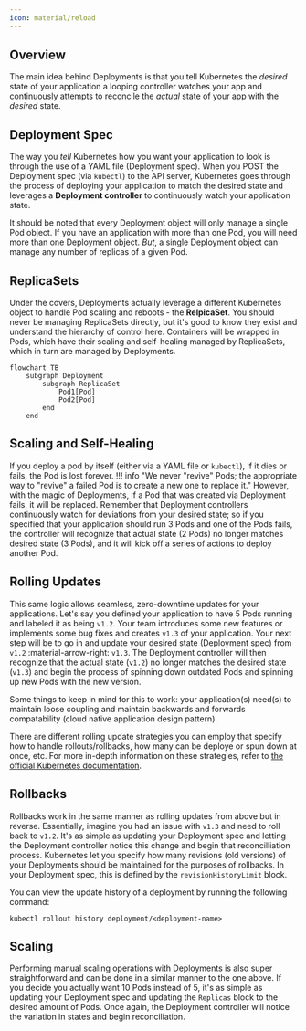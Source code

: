 ```yaml
---
icon: material/reload
---
```


## Overview
The main idea behind Deployments is that you tell Kubernetes the *desired* state of your application a looping controller watches your app and continuously attempts to reconcile the *actual* state of your app with the *desired* state.

## Deployment Spec
The way you *tell* Kubernetes how you want your application to look is through the use of a YAML file (Deployment spec). When you POST the Deployment spec (via `kubectl`) to the API server, Kubernetes goes through the process of deploying your application to match the desired state and leverages a **Deployment controller** to continuously watch your application state.  

It should be noted that every Deployment object will only manage a single Pod object. If you have an application with more than one Pod, you will need more than one Deployment object. *But*, a single Deployment object can manage any number of replicas of a given Pod.

## ReplicaSets
Under the covers, Deployments actually leverage a different Kubernetes object to handle Pod scaling and reboots - the **RelpicaSet**. You should never be managing ReplicaSets directly, but it's good to know they exist and understand the hierarchy of control here. Containers will be wrapped in Pods, which have their scaling and self-healing managed by ReplicaSets, which in turn are managed by Deployments.

``` mermaid
flowchart TB
    subgraph Deployment
        subgraph ReplicaSet
            Pod1[Pod]
            Pod2[Pod]
        end
    end
```

## Scaling and Self-Healing
If you deploy a pod by itself (either via a YAML file or `kubectl`), if it dies or fails, the Pod is lost forever.
!!! info "We never "revive" Pods; the appropriate way to "revive" a failed Pod is to create a new one to replace it."
However, with the magic of Deployments, if a Pod that was created via Deployment fails, it will be replaced. Remember that Deployment controllers continuously watch for deviations from your desired state; so if you specified that your application should run 3 Pods and one of the Pods fails, the controller will recognize that actual state (2 Pods) no longer matches desired state (3 Pods), and it will kick off a series of actions to deploy another Pod.

## Rolling Updates
This same logic allows seamless, zero-downtime updates for your applications. Let's say you defined your application to have 5 Pods running and labeled it as being `v1.2`. Your team introduces some new features or implements some bug fixes and creates `v1.3` of your application. Your next step will be to go in and update your desired state (Deployment spec) from `v1.2` :material-arrow-right: `v1.3`. The Deployment controller will then recognize that the actual state (`v1.2`) no longer matches the desired state (`v1.3`) and begin the process of spinning down outdated Pods and spinning up new Pods with the new version.  

Some things to keep in mind for this to work: your application(s) need(s) to maintain loose coupling and maintain backwards and forwards compatability (cloud native application design pattern).  

There are different rolling update strategies you can employ that specify how to handle rollouts/rollbacks, how many can be deploye or spun down at once, etc. For more in-depth information on these strategies, refer to [the official Kubernetes documentation](https://kubernetes.io/docs/concepts/workloads/controllers/deployment/#strategy).

## Rollbacks
Rollbacks work in the same manner as rolling updates from above but in reverse. Essentially, imagine you had an issue with `v1.3` and need to roll back to `v1.2`. It's as simple as updating your Deployment spec and letting the Deployment controller notice this change and begin that reconcilliation process. Kubernetes let you specify how many revisions (old versions) of your Deployments should be maintained for the purposes of rollbacks. In your Deployment spec, this is defined by the `revisionHistoryLimit` block.  

You can view the update history of a deployment by running the following command:  
``` shell
kubectl rollout history deployment/<deployment-name>
```

## Scaling
Performing manual scaling operations with Deployments is also super straightforward and can be done in a similar manner to the one above. If you decide you actually want 10 Pods instead of 5, it's as simple as updating your Deployment spec and updating the `Replicas` block to the desired amount of Pods. Once again, the Deployment controller will notice the variation in states and begin reconciliation.